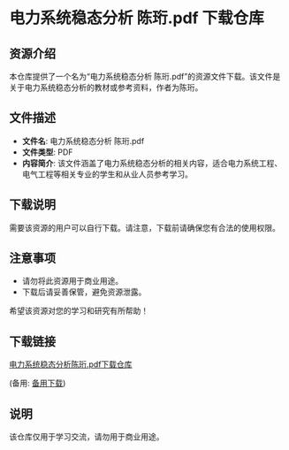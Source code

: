 # 电力系统稳态分析 陈珩.pdf 下载仓库

## 资源介绍

本仓库提供了一个名为“电力系统稳态分析 陈珩.pdf”的资源文件下载。该文件是关于电力系统稳态分析的教材或参考资料，作者为陈珩。

## 文件描述

- **文件名**: 电力系统稳态分析 陈珩.pdf
- **文件类型**: PDF
- **内容简介**: 该文件涵盖了电力系统稳态分析的相关内容，适合电力系统工程、电气工程等相关专业的学生和从业人员参考学习。

## 下载说明

需要该资源的用户可以自行下载。请注意，下载前请确保您有合法的使用权限。

## 注意事项

- 请勿将此资源用于商业用途。
- 下载后请妥善保管，避免资源泄露。

希望该资源对您的学习和研究有所帮助！

## 下载链接
[电力系统稳态分析陈珩.pdf下载仓库](https://pan.quark.cn/s/9066246bf78b) 

(备用: [备用下载](https://pan.baidu.com/s/10ANceNVGiP8P3Fj7b_MyKw?pwd=1234))

## 说明

该仓库仅用于学习交流，请勿用于商业用途。
